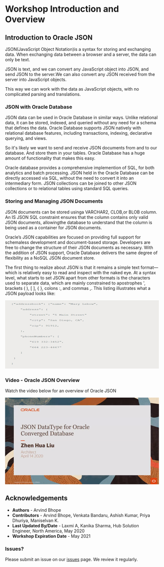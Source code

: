 # Workshop Introduction and Overview

## Introduction to Oracle JSON 

JSON(JavaScript Object Notation)is a syntax for storing and exchanging data. When exchanging data between a browser and a server, the data can only be text.

JSON is text, and we can convert any JavaScript object into JSON, and send JSON to the server.We can also convert any JSON received from the server into JavaScript objects.

This way we can work with the data as JavaScript objects, with no complicated parsing and translations.

### JSON with Oracle Database

JSON data  can be used in Oracle Database in similar ways. Unlike relational data, it can be stored, indexed, and queried without any need for a schema that defines the data. Oracle Database supports JSON natively with relational database features, including transactions, indexing, declarative querying, and views.

So it's likely we want to send and receive JSON documents from and to our database. And store them in your tables. Oracle Database has a huge amount of functionality that makes this easy.

Oracle database provides a comprehensive implemention of SQL, for both analytics and batch processing. JSON held in the Oracle Database can be directly accessed via SQL, without the need to convert it into an intermediary form. JSON collections can be joined to other JSON collections or to relational tables using standard SQL queries.

### Storing and Managing JSON Documents

JSON documents can be stored usinga VARCHAR2, CLOB,or BLOB column. An IS JSON SQL constraint ensures that the column contains only valid JSON documents, allowingthe database to understand that the column is being used as a container for JSON documents.

Oracle’s JSON capabilities are focused on providing full support for schemaless development and document-based storage. Developers are free to change the structure of their JSON documents as necessary. With the addition of JSON support, Oracle Database delivers the same degree of flexibility as a NoSQL JSON document store.

The first thing to realize about JSON is that it remains a simple text format—which is relatively easy to read and inspect with the naked eye. At a syntax level, what starts to set JSON apart from other formats is the characters used to separate data, which are mainly constrained to apostrophes ', brackets ( ), [ ], { }, colons :, and commas ,. This listing illustrates what a JSON payload looks like:

 ![](./images/json_intro.PNG " ")

### Video - Oracle JSON Overview

Watch the video below for an overview of Oracle JSON

  [![JSON Datatype for Oracle Converged Database](./images/json_intro_video.PNG " ")](https://otube.oracle.com/media/0_k5j15wn4)



## Acknowledgements

- **Authors** - Arvind Bhope
- **Contributors** - Arvind Bhope, Venkata Bandaru, Ashish Kumar, Priya Dhuriya, Maniselvan K.
- **Last Updated By/Date** - Laxmi A, Kanika Sharma, Hub Solution Engineer, North America, May 2020
- **Workshop Expiration Date** - May 2021


### Issues?
Please submit an issue on our [issues](https://github.com/oracle/learning-library/issues) page. We review it regularly.


